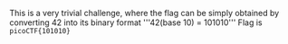 This is a very trivial challenge, where the flag can be simply obtained by converting 42 into its binary format
'''42(base 10) = 101010'''
Flag is `picoCTF{101010}`